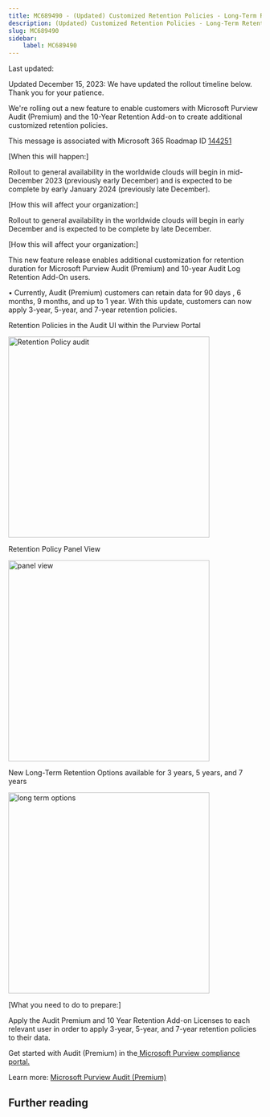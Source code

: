 ```yaml
---
title: MC689490 - (Updated) Customized Retention Policies - Long-Term Retention
description: (Updated) Customized Retention Policies - Long-Term Retention
slug: MC689490
sidebar:
    label: MC689490
---
```



Last updated: 

<p>Updated December 15, 2023: We have updated the rollout timeline below. Thank you for your patience.</p><p>We're rolling out a new feature to enable customers with Microsoft Purview Audit (Premium) and the 10-Year Retention Add-on to create additional customized retention policies.<p></p>
<p>This message is associated with Microsoft 365 Roadmap ID <a href="https://www.microsoft.com/microsoft-365/roadmap?filters=&amp;searchterms=144251" target="_blank">144251</a></p>
<p>[When this will happen:]</p>

<p>Rollout to general availability in the worldwide clouds will begin in mid-December 2023 (previously early December) and is expected to be complete by early January 2024 (previously late December).</p>

<p>[How this will affect your organization:]</p>

<p>Rollout to general availability in the worldwide clouds will begin in early December and is expected to be complete by late December.
</p><p>[How this will affect your organization:] 
</p><p>This new feature release enables additional customization for retention duration for Microsoft Purview Audit (Premium) and 10-year Audit Log Retention Add-On users. 
</p><p>•	Currently, Audit (Premium) customers can retain data for 90 days      , 6 months, 9 months, and up to 1 year. With this update, customers can now apply 3-year, 5-year, and 7-year retention policies.</p><p>Retention Policies in the Audit UI within the Purview Portal
</p><p><img src="https://img-prod-cms-rt-microsoft-com.akamaized.net/cms/api/am/imageFileData/RW1eMYX?ver=c1f6" style="width: 400px;" alt="Retention Policy audit"><br></p><p>Retention Policy Panel View&nbsp;</p><p><img src="https://img-prod-cms-rt-microsoft-com.akamaized.net/cms/api/am/imageFileData/RW1eMZ0?ver=7d9a" style="width: 400px;" alt="panel view"><br></p><p>New Long-Term Retention Options available for 3 years, 5 years, and 7 years</p><p><img src="https://img-prod-cms-rt-microsoft-com.akamaized.net/cms/api/am/imageFileData/RW1ePxM?ver=b61e" style="width: 400px;" alt="long term options"><br></p>
<p>[What you need to do to prepare:]</p>
<p>Apply the Audit Premium and 10 Year Retention Add-on Licenses to each relevant user in order to apply 3-year, 5-year, and 7-year retention policies to their data. 
</p><p>Get started with Audit (Premium) in the<a href="https://purview.microsoft.com/compliance" target="_blank"> Microsoft Purview compliance portal.</a></p><p>
</p><p>Learn more: <a href="https://learn.microsoft.com/microsoft-365/compliance/audit-premium?view=o365-worldwide" target="_blank">Microsoft Purview Audit (Premium)</a>
</p>

## Further reading
